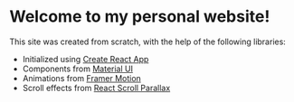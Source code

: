 # Welcome to my personal website!

This site was created from scratch, with the help of the following libraries:
* Initialized using [Create React App](https://github.com/facebook/create-react-app)
* Components from [Material UI](https://mui.com/material-ui/)
* Animations from [Framer Motion](https://www.framer.com/motion/)
* Scroll effects from [React Scroll Parallax](https://www.npmjs.com/package/react-scroll-parallax)
